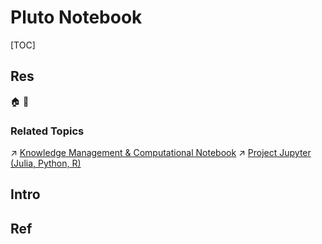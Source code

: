 # Pluto Notebook

[TOC]



## Res
🏠 
🚧 


### Related Topics
↗ [Knowledge Management & Computational Notebook](../../../Generic%20Software%20Tools%20&%20Projects/Knowledge%20Management%20&%20Computational%20Notebook/Knowledge%20Management%20&%20Computational%20Notebook.md)
↗ [Project Jupyter (Julia, Python, R)](../../Interpreted%20Languages/Python/Python%20Applications%20&%20Programming/Python%20GUI%20Application/Project%20Jupyter%20(Julia,%20Python,%20R).md)



## Intro



## Ref
